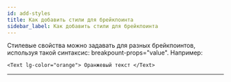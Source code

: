 ```yaml
---
id: add-styles
title: Как добавить стили для брейкпоинта
sidebar_label: Как добавить стили для брейкпоинта
---
```


Стилевые свойства можно задавать для разных брейкпоинтов, используя такой синтаксис: breakpount-props="value". Например:

```
<Text lg-color="orange"> Оранжевый текст </Text>
```

---
